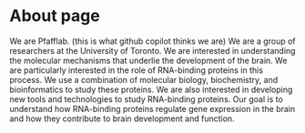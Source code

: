 # About page

We are Pfafflab. (this is what github copilot thinks we are) We are a group of researchers at the University of Toronto. We are interested in understanding the molecular mechanisms that underlie the development of the brain. We are particularly interested in the role of RNA-binding proteins in this process. We use a combination of molecular biology, biochemistry, and bioinformatics to study these proteins. We are also interested in developing new tools and technologies to study RNA-binding proteins. Our goal is to understand how RNA-binding proteins regulate gene expression in the brain and how they contribute to brain development and function.